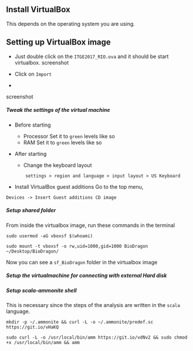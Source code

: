 ## Install VirtualBox 
This depends on the operating system you are using.

## Setting up VirtualBox image 

- Just double click on the `ITGE2017_RIO.ova` and it should be start virtualbox.
screenshot


- Click on `Import`
- 
screenshot

##### Tweak the settings of the virtual machine

- Before starting
    - Processor
    Set it to `green` levels like so
    - RAM
    Set it to `green` levels like so

- After starting
    -  Change the keyboard layout
    ```
        settings > region and language > input layout > US Keyboard
    ```
- Install VirtualBox guest additions
Go to the top menu, 
```
Devices -> Insert Guest additions CD image 
```
##### Setup shared folder

From inside the virtualbox image, run these commands in the terminal
```
sudo usermod -aG vboxsf $(whoami)

sudo mount -t vboxsf -o rw,uid=1000,gid=1000 BioDragon ~/Desktop/BioDragon/

```

Now you can see a `sf_BioDragon` folder in the virtualbox image

##### Setup the virtualmachine for connecting with external Hard disk



##### Setup scala-ammonite shell

This is necessary since the steps of the analysis are written in the `scala` language.
```
mkdir -p ~/.ammonite && curl -L -o ~/.ammonite/predef.sc https://git.io/vHaKQ

sudo curl -L -o /usr/local/bin/amm https://git.io/vdNv2 && sudo chmod +x /usr/local/bin/amm && amm

```
